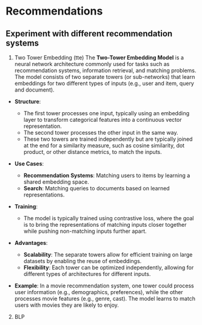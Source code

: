 # Recommendations
## Experiment with different recommendation systems
1. Two Tower Embedding (tte)
The **Two-Tower Embedding Model** is a neural network architecture commonly used for tasks such as recommendation systems, information retrieval, and matching problems. The model consists of two separate towers (or sub-networks) that learn embeddings for two different types of inputs (e.g., user and item, query and document).

- **Structure**: 
  - The first tower processes one input, typically using an embedding layer to transform categorical features into a continuous vector representation.
  - The second tower processes the other input in the same way.
  - These two towers are trained independently but are typically joined at the end for a similarity measure, such as cosine similarity, dot product, or other distance metrics, to match the inputs.

- **Use Cases**: 
  - **Recommendation Systems**: Matching users to items by learning a shared embedding space.
  - **Search**: Matching queries to documents based on learned representations.
  
- **Training**:
  - The model is typically trained using contrastive loss, where the goal is to bring the representations of matching inputs closer together while pushing non-matching inputs further apart.

- **Advantages**:
  - **Scalability**: The separate towers allow for efficient training on large datasets by enabling the reuse of embeddings.
  - **Flexibility**: Each tower can be optimized independently, allowing for different types of architectures for different inputs.

- **Example**: In a movie recommendation system, one tower could process user information (e.g., demographics, preferences), while the other processes movie features (e.g., genre, cast). The model learns to match users with movies they are likely to enjoy.
2. BLP